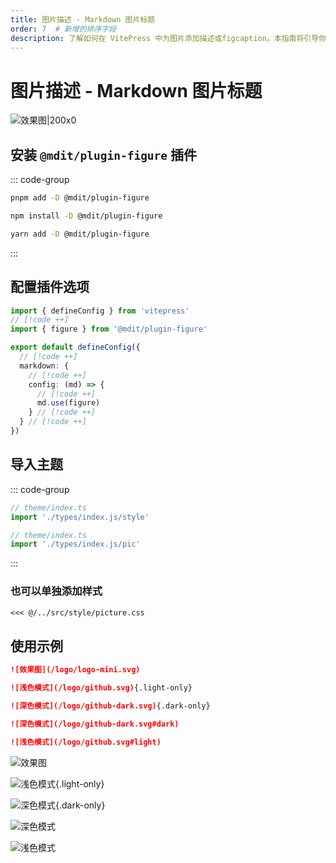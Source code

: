 ```yaml
---
title: 图片描述 - Markdown 图片标题
order: 7  # 新增的排序字段
description: 了解如何在 VitePress 中为图片添加描述或figcaption。本指南将引导你安装和配置 @mdit/plugin-figure 插件，并应用的样式，以支持图片标题和在明暗模式下显示不同的图片。
---
```


# 图片描述 - Markdown 图片标题

![效果图|200x0](/logo/logo-large.svg '效果图')

## 安装 `@mdit/plugin-figure` 插件

::: code-group

```sh [pnpm]
pnpm add -D @mdit/plugin-figure
```

```sh [npm]
npm install -D @mdit/plugin-figure

```

```sh [yarn]
yarn add -D @mdit/plugin-figure
```

:::

## 配置插件选项

```ts [.vitepress/config.mts]
import { defineConfig } from 'vitepress'
// [!code ++]
import { figure } from '@mdit/plugin-figure'

export default defineConfig({
  // [!code ++]
  markdown: {
    // [!code ++]
    config: (md) => {
      // [!code ++]
      md.use(figure)
    } // [!code ++]
  } // [!code ++]
})
```

## 导入主题

::: code-group

```ts [全量导入]
// theme/index.ts
import './types/index.js/style'
```

```ts [单独导入]
// theme/index.ts
import './types/index.js/pic'
```

:::

### 也可以单独添加样式

```md
<<< @/../src/style/picture.css
```

## 使用示例

```md
![效果图](/logo/logo-mini.svg)

![浅色模式](/logo/github.svg){.light-only}

![深色模式](/logo/github-dark.svg){.dark-only}

![深色模式](/logo/github-dark.svg#dark)

![浅色模式](/logo/github.svg#light)
```

![效果图](/logo/logo-mini.svg)

![浅色模式](/logo/github.svg){.light-only}

![深色模式](/logo/github-dark.svg){.dark-only}

![深色模式](/logo/github-dark.svg#dark)

![浅色模式](/logo/github.svg#light)

